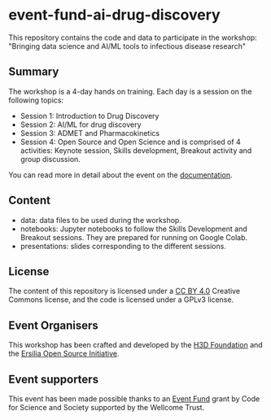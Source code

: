 # event-fund-ai-drug-discovery
This repository contains the code and data to participate in the workshop: "Bringing data science and AI/ML tools to infectious disease research"

## Summary
The workshop is a 4-day hands on training. Each day is a session on the following topics:
* Session 1: Introduction to Drug Discovery
* Session 2: AI/ML for drug discovery
* Session 3: ADMET and Pharmacokinetics 
* Session 4: Open Source and Open Science
and is comprised of 4 activities: Keynote session, Skills development, Breakout activity and group discussion.

You can read more in detail about the event on the [documentation](https://ersilia.gitbook.io/event-fund/).

## Content
* data: data files to be used during the workshop.
* notebooks: Jupyter notebooks to follow the Skills Development and Breakout sessions. They are prepared for running on Google Colab.
* presentations: slides corresponding to the different sessions.

## License
The content of this repository is licensed under a [CC BY 4.0](https://creativecommons.org/licenses/by/4.0/) Creative Commons license, and the code is licensed under a GPLv3 license.

## Event Organisers
This workshop has been crafted and developed by the [H3D Foundation](https://h3dfoundation.org/) and the [Ersilia Open Source Initiative](https://ersilia.io).

## Event supporters
This event has been made possible thanks to an [Event Fund](https://eventfund.codeforscience.org/) grant by Code for Science and Society supported by the Wellcome Trust.
